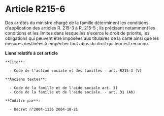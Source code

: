 # Article R215-6

Des arrêtés du ministre chargé de la famille déterminent les conditions d'application des articles R. 215-3 à R. 215-5 ; ils
précisent notamment les conditions et les limites dans lesquelles s'exerce le droit de priorité, les obligations qui peuvent
être imposées aux titulaires de la carte ainsi que les mesures destinées à empêcher tout abus du droit qui leur est reconnu.

**Liens relatifs à cet article**

	**Cite**:

	  - Code de l'action sociale et des familles - art. R215-3 (V)

	**Anciens textes**:

	  - Code de la famille et de l'aide sociale art. 31
	  - Code de la famille et de l'aide sociale. - art. 31 (Ab)

	**Codifié par**:

	  - Décret n°2004-1136 2004-10-21
